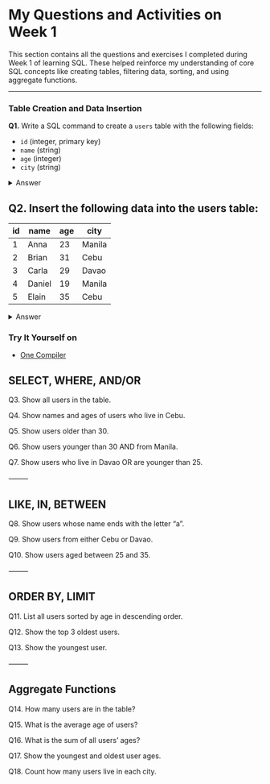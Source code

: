 # My Questions and Activities on Week 1

This section contains all the questions and exercises I completed during Week 1 of learning SQL. These helped reinforce my understanding of core SQL concepts like creating tables, filtering data, sorting, and using aggregate functions.

---

### Table Creation and Data Insertion

**Q1.** Write a SQL command to create a `users` table with the following fields:
- `id` (integer, primary key)
- `name` (string)
- `age` (integer)
- `city` (string)

<details><summary>Answer</summary>

```sql
CREATE TABLE users (
    id INT PRIMARY KEY,
    name VARCHAR(50),
    age INT,
    city VARCHAR(50)
);
```
</details>

## Q2. Insert the following data into the users table:

| id | name   | age | city   |
|----|--------|-----|--------|
| 1  | Anna   | 23  | Manila |
| 2  | Brian  | 31  | Cebu   |
| 3  | Carla  | 29  | Davao  |
| 4  | Daniel | 19  | Manila |
| 5  | Elain  | 35  | Cebu   |


<details><summary>Answer</summary>

```sql
INSERT INTO users (id, name, age, city) VALUES
(1, 'Anna', 23, 'Manila'),
(2, 'Brian', 31, 'Cebu'),
(3, 'Carla', 29, 'Davao'),
(4, 'Daniel', 19, 'Manila'),
(5, 'Elain', 35, 'Cebu');

```
</details>

### Try It Yourself on

- [One Compiler](https://onecompiler.com)

## SELECT, WHERE, AND/OR

Q3. Show all users in the table.

Q4. Show names and ages of users who live in Cebu.

Q5. Show users older than 30.

Q6. Show users younger than 30 AND from Manila.

Q7. Show users who live in Davao OR are younger than 25.

⸻

## LIKE, IN, BETWEEN

Q8. Show users whose name ends with the letter “a”.

Q9. Show users from either Cebu or Davao.

Q10. Show users aged between 25 and 35.

⸻

## ORDER BY, LIMIT

Q11. List all users sorted by age in descending order.

Q12. Show the top 3 oldest users.

Q13. Show the youngest user.

⸻

## Aggregate Functions

Q14. How many users are in the table?

Q15. What is the average age of users?

Q16. What is the sum of all users’ ages?

Q17. Show the youngest and oldest user ages.

Q18. Count how many users live in each city.

